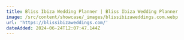 ```yaml
---
title: Bliss Ibiza Wedding Planner | Bliss Ibiza Wedding Planner
image: /src/content/showcase/_images/blissibizaweddings.com.webp
url: 'https://blissibizaweddings.com/'
dateAdded: 2024-06-24T12:07:47.144Z
---
```


